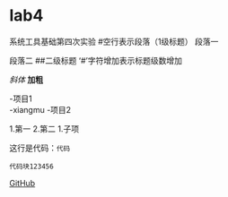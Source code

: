 # lab4
系统工具基础第四次实验
#空行表示段落（1级标题）
段落一

段落二
##二级标题
‘#’字符增加表示标题级数增加

*斜体*
**加粗**

-项目1   
  -xiangmu
-项目2

1.第一
2.第二
  1.子项
  
这行是代码：`代码`

```代码块123456```

[GitHub](https://github.com)

